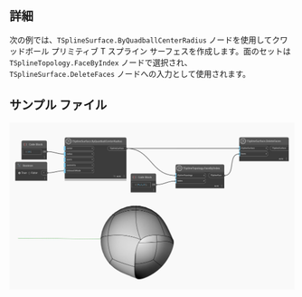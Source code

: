 ## 詳細

次の例では、`TSplineSurface.ByQuadballCenterRadius` ノードを使用してクワッドボール プリミティブ T スプライン サーフェスを作成します。面のセットは `TSplineTopology.FaceByIndex` ノードで選択され、`TSplineSurface.DeleteFaces` ノードへの入力として使用されます。


## サンプル ファイル

![Example](./Autodesk.DesignScript.Geometry.TSpline.TSplineSurface.DeleteFaces_img.jpg)
